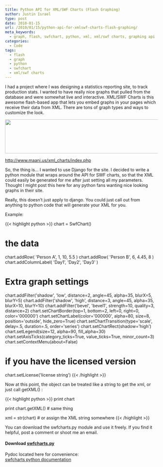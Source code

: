```yaml
---
title: Python API for XML/SWF Charts (Flash Graphing)
author: Justin Israel
type: post
date: 2010-01-15
url: /2010/01/15/python-api-for-xmlswf-charts-flash-graphing/
meta_keywords:
  - graph, flash, swfchart, python, xml, xml/swf charts, graphing api
categories:
  - Code
tags:
  - flash
  - graph
  - python
  - swfchart
  - xml/swf charts
---
```

I had a project where I was designing a statistics reporting site, to track production stats. I wanted to have really nice graphs that pulled from the database and were somewhat live and interactive. XML/SWF Charts is this awesome flash-based app that lets you embed graphs in your pages which receive their data from XML. There are tons of graph types and ways to customize the look.

[<img class="alignnone size-full wp-image-59" title="graphs_example" src="/wp-content/uploads/2010/01/graphs_example.jpg" alt="" width="754" height="112" />](http://www.maani.us/xml_charts/index.php)

<http://www.maani.us/xml_charts/index.php>

So, the thing is&#8230; I wanted to use Django for the site. I decided to write a python module that wraps around the API for SWF charts, so that the XML could easily be generated for me after just setting all my parameters. Thought I might post this here for any python fans wanting nice looking graphs in their site.

Really, this doesn&#8217;t just apply to django. You could just call out from anything to python code that will generate your XML for you.

Example:

{{< highlight python >}}
chart = SwfChart()

# the data
chart.addRow( 'Person A', 1, 10, 5.5 )
chart.addRow( 'Person B', 6, 4.45, 8 )
chart.addColumnLabel( 'Day1', 'Day2', 'Day3' )

# Extra graph settings
chart.addFilter('shadow', 'low', distance=2, angle=45, alpha=35, blurX=5, blurY=5)
chart.addFilter('shadow', 'high', distance=3, angle=45, alpha=35, blurX=10, blurY=10)
chart.addFilter('bevel', 'bevel1', strength=10, quality=3, distance=2)
chart.setChartBorder(top=1, bottom=2, left=0, right=0, color='000000')
chart.setChartLabel(color='000000', alpha=80, size=8, position='outside', hide_zero=True)
chart.setChartTransition(type='scale', delay=.5, duration=.5, order='series')
chart.setChartRect(shadow='high')
chart.setLegend(size=12, alpha=90, fill_alpha=30)
chart.setAxisTicks(category_ticks=True, value_ticks=True, minor_count=3)
chart.setContextMenu(about=False)

# if you have the licensed version
chart.setLicense('license string')
{{< /highlight >}}

Now at this point, the object can be treated like a string to get the xml, or just call getXML() :

{{< highlight python >}}
print chart

print chart.getXML()   # same thing

xml = str(chart)   # or assign the XML string somewhere
{{< /highlight >}}

You can download the swfcharts.py module and use it freely. If you find it helpful, post a comment or shoot me an email.

#### Download [swfcharts.py](/wp-content/uploads/2010/01/swfcharts.py_.zip)

Pydoc located here for convenience:<span style="color: #ffcc00;"><br /> <a href='/wp-content/uploads/2010/01/swfcharts.html'>swfcharts python documentation</a></span>
